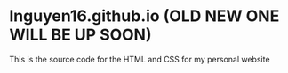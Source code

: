# lnguyen16.github.io (OLD NEW ONE WILL BE UP SOON)

This is the source code for the HTML and CSS for my personal website
